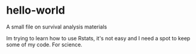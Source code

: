 # hello-world
A small file on survival analysis materials

Im trying to learn how to use Rstats, it's not easy and I need a spot to 
keep some of my code. For science.

